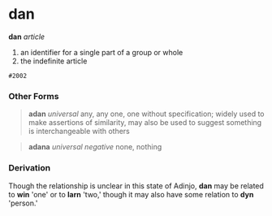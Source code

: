 dan
======

**dan** _article_

1. an identifier for a single part of a group or whole
2. the indefinite article

`#2002`

### Other Forms ###

> **adan** _universal_ any, any one, one without specification; widely used to make assertions of similarity, may also be used to suggest something is interchangeable with others

> **adana** _universal negative_ none, nothing

### Derivation ###

Though the relationship is unclear in this state of Adinjo, **dan** may be related to **win** 'one' or to **larn** 'two,' though it may also have some relation to **dyn** 'person.'

